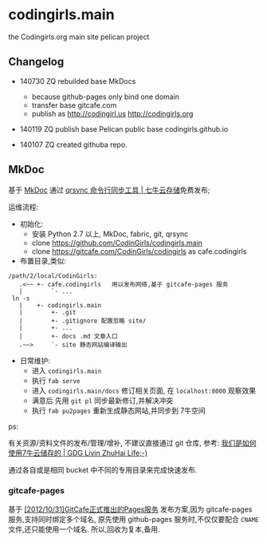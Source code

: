 # codingirls.main

the Codingirls.org main site pelican project

## Changelog

- 140730 ZQ rebuilded base MkDocs
    - because github-pages only bind one domain
    - transfer base gitcafe.com
    - publish as
        http://codingirl.us
        http://codingirls.org

- 140119 ZQ publish base Pelican
    public base codingirls.github.io

- 140107 ZQ created githuba repo.


## MkDoc

基于 [MkDoc](http://www.mkdocs.org/user-guide/writing-your-docs/) 通过
[qrsync 命令行同步工具 | 七牛云存储](http://developer.qiniu.com/docs/v6/tools/qrsync.html)免费发布;

运维流程:

- 初始化:
    - 安装 Python 2.7 以上, MkDoc, fabric, git, qrsync
    - clone https://github.com/CodinGirls/codingirls.main
    - clone https://gitcafe.com/CodinGirls/codingirls as cafe.codingirls
- 布置目录,类似:

```
/path/2/local/CodinGirls:
   .<~~ +- cafe.codingirls   用以发布网络,基于 gitcafe-pages 服务
   |        `- ...
 ln -s  
   |    +- codingirls.main
   |        +- .git
   |        +- .gitignore 配置忽略 site/
   |        +- ... 
   |        +- docs .md 文章入口 
   .~~>     `- site 静态网站编译输出

```

- 日常维护:
    - 进入 `codingirls.main`
    - 执行 `fab serve`
    - 进入 `codingirls.main/docs` 修订相关页面, 在 `localhost:8000` 观察效果
    - 满意后 先用 `git pl` 同步最新修订,并解决冲突
    - 执行 `fab pu2pages` 重新生成静态网站,并同步到 7牛空间

ps:

有关资源/资料文件的发布/管理/增补, 不建议直接通过 git 仓库,
参考: [我们是如何使用7牛云储存的 | GDG Livin ZhuHai Life;-)](http://blog.zhgdg.org/2013-08/usage7niu/)

通过各自或是相同 bucket 中不同的专用目录来完成快速发布.


### gitcafe-pages
基于 [[2012/10/31]GitCafe正式推出的Pages服务](http://blog.gitcafe.com/116.html)
发布方案,因为 gitcafe-pages 服务,支持同时绑定多个域名,
原先使用 github-pages 服务时,不仅仅要配合 `CNAME` 文件,还只能使用一个域名.
所以,回收为复本,备用.
